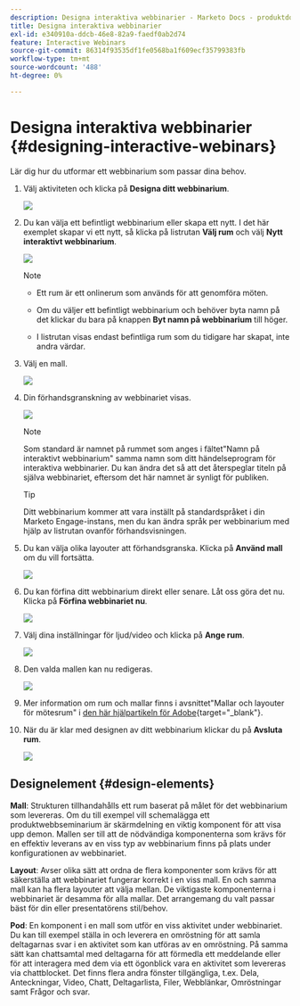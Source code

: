 ```yaml
---
description: Designa interaktiva webbinarier - Marketo Docs - produktdokumentation
title: Designa interaktiva webbinarier
exl-id: e340910a-ddcb-46e8-82a9-faedf0ab2d74
feature: Interactive Webinars
source-git-commit: 86314f93535df1fe0568ba1f609ecf35799383fb
workflow-type: tm+mt
source-wordcount: '488'
ht-degree: 0%

---
```


# Designa interaktiva webbinarier {#designing-interactive-webinars}

Lär dig hur du utformar ett webbinarium som passar dina behov.

1. Välj aktiviteten och klicka på **Designa ditt webbinarium**.

   ![](assets/designing-interactive-webinars-1.png)

1. Du kan välja ett befintligt webbinarium eller skapa ett nytt. I det här exemplet skapar vi ett nytt, så klicka på listrutan **Välj rum** och välj **Nytt interaktivt webbinarium**.

   ![](assets/designing-interactive-webinars-2.png)

   >[!NOTE]
   >
   >* Ett rum är ett onlinerum som används för att genomföra möten.
   >
   >* Om du väljer ett befintligt webbinarium och behöver byta namn på det klickar du bara på knappen **Byt namn på webbinarium** till höger.
   >
   >* I listrutan visas endast befintliga rum som du tidigare har skapat, inte andra värdar.

1. Välj en mall.

   ![](assets/designing-interactive-webinars-3.png)

1. Din förhandsgranskning av webbinariet visas.

   ![](assets/designing-interactive-webinars-4.png)

   >[!NOTE]
   >
   >Som standard är namnet på rummet som anges i fältet&quot;Namn på interaktivt webbinarium&quot; samma namn som ditt händelseprogram för interaktiva webbinarier. Du kan ändra det så att det återspeglar titeln på själva webbinariet, eftersom det här namnet är synligt för publiken.

   >[!TIP]
   >
   >Ditt webbinarium kommer att vara inställt på standardspråket i din Marketo Engage-instans, men du kan ändra språk per webbinarium med hjälp av listrutan ovanför förhandsvisningen.

1. Du kan välja olika layouter att förhandsgranska. Klicka på **Använd mall** om du vill fortsätta.

   ![](assets/designing-interactive-webinars-5.png)

1. Du kan förfina ditt webbinarium direkt eller senare. Låt oss göra det nu. Klicka på **Förfina webbinariet nu**.

   ![](assets/designing-interactive-webinars-6.png)

1. Välj dina inställningar för ljud/video och klicka på **Ange rum**.

   ![](assets/designing-interactive-webinars-7.png)

1. Den valda mallen kan nu redigeras.

   ![](assets/designing-interactive-webinars-8.png)

1. Mer information om rum och mallar finns i avsnittet&quot;Mallar och layouter för mötesrum&quot; i [den här hjälpartikeln för Adobe](https://helpx.adobe.com/in/adobe-connect/using/creating-arranging-meetings.html#creating_and_arranging_meetings){target="_blank"}.

1. När du är klar med designen av ditt webbinarium klickar du på **Avsluta rum**.

   ![](assets/designing-interactive-webinars-9.png)

## Designelement {#design-elements}

**Mall**: Strukturen tillhandahålls ett rum baserat på målet för det webbinarium som levereras. Om du till exempel vill schemalägga ett produktwebbseminarium är skärmdelning en viktig komponent för att visa upp demon. Mallen ser till att de nödvändiga komponenterna som krävs för en effektiv leverans av en viss typ av webbinarium finns på plats under konfigurationen av webbinariet.

**Layout**: Avser olika sätt att ordna de flera komponenter som krävs för att säkerställa att webbinariet fungerar korrekt i en viss mall. En och samma mall kan ha flera layouter att välja mellan. De viktigaste komponenterna i webbinariet är desamma för alla mallar. Det arrangemang du valt passar bäst för din eller presentatörens stil/behov.

**Pod**: En komponent i en mall som utför en viss aktivitet under webbinariet. Du kan till exempel ställa in och leverera en omröstning för att samla deltagarnas svar i en aktivitet som kan utföras av en omröstning. På samma sätt kan chattsamtal med deltagarna för att förmedla ett meddelande eller för att interagera med dem via ett ögonblick vara en aktivitet som levereras via chattblocket. Det finns flera andra fönster tillgängliga, t.ex. Dela, Anteckningar, Video, Chatt, Deltagarlista, Filer, Webblänkar, Omröstningar samt Frågor och svar.
